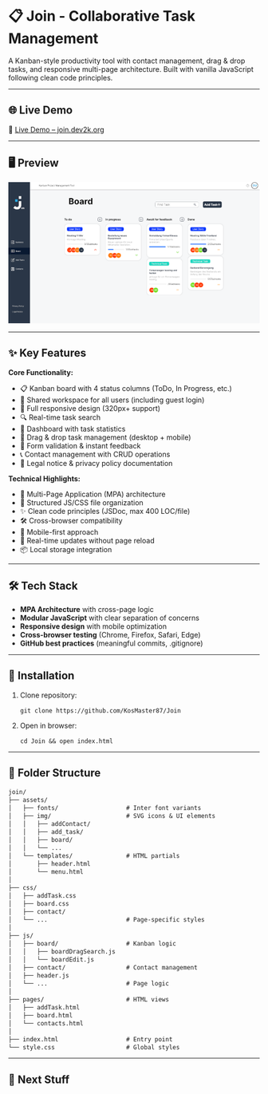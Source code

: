 # 📋 Join - Collaborative Task Management 

A Kanban-style productivity tool with contact management, drag & drop tasks, and responsive multi-page architecture. Built with vanilla JavaScript following clean code principles.

---

## 🌐 Live Demo

🔗 [Live Demo – join.dev2k.org](https://join.dev2k.org/)

---

## 🖥️ Preview

![Join Screenshot](./assets/img/preview-join.png)

---

## ✨ Key Features

**Core Functionality:**
- 📋 Kanban board with 4 status columns (ToDo, In Progress, etc.)
- 👥 Shared workspace for all users (including guest login)
- 📱 Full responsive design (320px+ support)
- 🔍 Real-time task search
- 📅 Dashboard with task statistics
- 🎯 Drag & drop task management (desktop + mobile)
- 📝 Form validation & instant feedback
- 📞 Contact management with CRUD operations
- 📜 Legal notice & privacy policy documentation

**Technical Highlights:**
- 🧩 Multi-Page Application (MPA) architecture
- 📂 Structured JS/CSS file organization
- ✨ Clean code principles (JSDoc, max 400 LOC/file)
- 🛠️ Cross-browser compatibility
- 📱 Mobile-first approach
- 🔄 Real-time updates without page reload
- 📦 Local storage integration

---

## 🛠️ Tech Stack

- **MPA Architecture** with cross-page logic
- **Modular JavaScript** with clear separation of concerns
- **Responsive design** with mobile optimization
- **Cross-browser testing** (Chrome, Firefox, Safari, Edge)
- **GitHub best practices** (meaningful commits, .gitignore)

---

## 🚀 Installation

1. Clone repository:
   ```text
   git clone https://github.com/KosMaster87/Join
   ```

2. Open in browser:
   ```text
   cd Join && open index.html
   ```

---

## 📁 Folder Structure

```text
join/
├── assets/
│   ├── fonts/                   # Inter font variants
│   ├── img/                     # SVG icons & UI elements
│   │   ├── addContact/
│   │   ├── add_task/
│   │   ├── board/
│   │   └── ...        
│   └── templates/               # HTML partials
│       ├── header.html
│       └── menu.html
│
├── css/
│   ├── addTask.css
│   ├── board.css
│   ├── contact/
│   └── ...                      # Page-specific styles
│
├── js/
│   ├── board/                   # Kanban logic
│   │   ├── boardDragSearch.js
│   │   └── boardEdit.js
│   ├── contact/                 # Contact management
│   ├── header.js
│   └── ...                      # Page logic
│
├── pages/                       # HTML views
│   ├── addTask.html
│   ├── board.html
│   └── contacts.html
│
├── index.html                   # Entry point
└── style.css                    # Global styles
```

---

## 📁 Next Stuff





   
